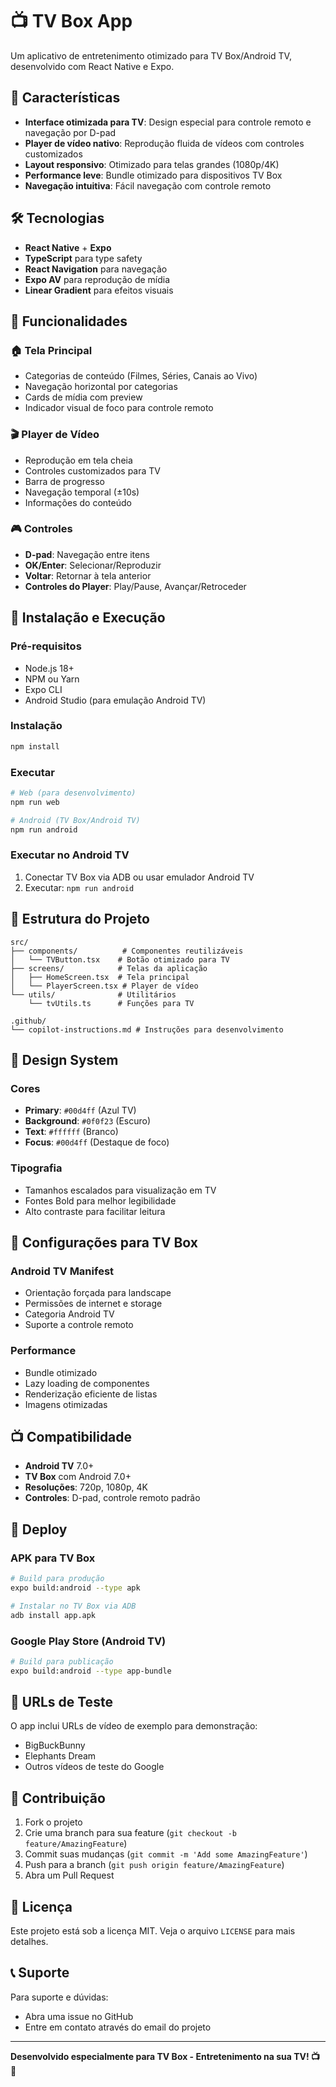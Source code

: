 # 📺 TV Box App

Um aplicativo de entretenimento otimizado para TV Box/Android TV, desenvolvido com React Native e Expo.

## 🚀 Características

- **Interface otimizada para TV**: Design especial para controle remoto e navegação por D-pad
- **Player de vídeo nativo**: Reprodução fluida de vídeos com controles customizados
- **Layout responsivo**: Otimizado para telas grandes (1080p/4K)
- **Performance leve**: Bundle otimizado para dispositivos TV Box
- **Navegação intuitiva**: Fácil navegação com controle remoto

## 🛠️ Tecnologias

- **React Native** + **Expo**
- **TypeScript** para type safety
- **React Navigation** para navegação
- **Expo AV** para reprodução de mídia
- **Linear Gradient** para efeitos visuais

## 📱 Funcionalidades

### 🏠 Tela Principal
- Categorias de conteúdo (Filmes, Séries, Canais ao Vivo)
- Navegação horizontal por categorias
- Cards de mídia com preview
- Indicador visual de foco para controle remoto

### 🎬 Player de Vídeo
- Reprodução em tela cheia
- Controles customizados para TV
- Barra de progresso
- Navegação temporal (±10s)
- Informações do conteúdo

### 🎮 Controles
- **D-pad**: Navegação entre itens
- **OK/Enter**: Selecionar/Reproduzir
- **Voltar**: Retornar à tela anterior
- **Controles do Player**: Play/Pause, Avançar/Retroceder

## 🔧 Instalação e Execução

### Pré-requisitos
- Node.js 18+
- NPM ou Yarn
- Expo CLI
- Android Studio (para emulação Android TV)

### Instalação
```bash
npm install
```

### Executar
```bash
# Web (para desenvolvimento)
npm run web

# Android (TV Box/Android TV)
npm run android
```

### Executar no Android TV
1. Conectar TV Box via ADB ou usar emulador Android TV
2. Executar: `npm run android`

## 📁 Estrutura do Projeto

```
src/
├── components/          # Componentes reutilizáveis
│   └── TVButton.tsx    # Botão otimizado para TV
├── screens/            # Telas da aplicação
│   ├── HomeScreen.tsx  # Tela principal
│   └── PlayerScreen.tsx # Player de vídeo
└── utils/              # Utilitários
    └── tvUtils.ts      # Funções para TV

.github/
└── copilot-instructions.md # Instruções para desenvolvimento
```

## 🎨 Design System

### Cores
- **Primary**: `#00d4ff` (Azul TV)
- **Background**: `#0f0f23` (Escuro)
- **Text**: `#ffffff` (Branco)
- **Focus**: `#00d4ff` (Destaque de foco)

### Tipografia
- Tamanhos escalados para visualização em TV
- Fontes Bold para melhor legibilidade
- Alto contraste para facilitar leitura

## 🔧 Configurações para TV Box

### Android TV Manifest
- Orientação forçada para landscape
- Permissões de internet e storage
- Categoria Android TV
- Suporte a controle remoto

### Performance
- Bundle otimizado
- Lazy loading de componentes
- Renderização eficiente de listas
- Imagens otimizadas

## 📺 Compatibilidade

- **Android TV** 7.0+
- **TV Box** com Android 7.0+
- **Resoluções**: 720p, 1080p, 4K
- **Controles**: D-pad, controle remoto padrão

## 🚀 Deploy

### APK para TV Box
```bash
# Build para produção
expo build:android --type apk

# Instalar no TV Box via ADB
adb install app.apk
```

### Google Play Store (Android TV)
```bash
# Build para publicação
expo build:android --type app-bundle
```

## 🔗 URLs de Teste

O app inclui URLs de vídeo de exemplo para demonstração:
- BigBuckBunny
- Elephants Dream
- Outros vídeos de teste do Google

## 🤝 Contribuição

1. Fork o projeto
2. Crie uma branch para sua feature (`git checkout -b feature/AmazingFeature`)
3. Commit suas mudanças (`git commit -m 'Add some AmazingFeature'`)
4. Push para a branch (`git push origin feature/AmazingFeature`)
5. Abra um Pull Request

## 📝 Licença

Este projeto está sob a licença MIT. Veja o arquivo `LICENSE` para mais detalhes.

## 📞 Suporte

Para suporte e dúvidas:
- Abra uma issue no GitHub
- Entre em contato através do email do projeto

---

**Desenvolvido especialmente para TV Box - Entretenimento na sua TV! 📺🚀**

